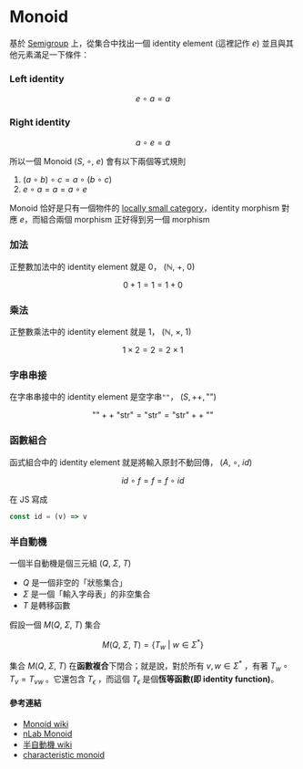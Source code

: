 # Monoid

基於 [Semigroup](./Semigroup.md) 上，從集合中找出一個 identity element (這裡記作 $e$) 並且與其他元素滿足一下條件：

### Left identity

$$
e\ \circ\ a = a
$$

### Right identity

$$
a\ \circ\ e = a
$$

所以一個 Monoid $(S,\ \circ,\ e)$ 會有以下兩個等式規則

1. $(a\ \circ\ b)\ \circ\ c = a\ \circ\ (b\ \circ\ c)$
2. $e\ \circ\ a = a = a\ \circ\ e$

Monoid 恰好是只有一個物件的 [locally small category](./intuitive_category_theory.md)，identity morphism 對應 $e$，而組合兩個 morphism 正好得到另一個 morphism

### 加法

正整數加法中的 identity element 就是 $0$， $(\mathbb{N},\ +,\ 0)$

$$
0 + 1 = 1 = 1 + 0
$$

### 乘法

正整數乘法中的 identity element 就是 $1$， $(\mathbb{N},\ \times,\ 1)$

$$
1 \times 2 = 2 = 2 \times 1
$$

### 字串串接

在字串串接中的 identity element 是空字串`""`， $(S, ++, \text{""})$

$$
\text{""} ++\ \text{"str"} = \text{"str"} = \text{"str"}++\ \text{""}
$$

### 函數組合

函式組合中的 identity element 就是將輸入原封不動回傳， $(A,\ \circ,\ id)$

$$
id\ \circ\ f = f = f\ \circ\ id
$$

在 JS 寫成

```javascript
const id = (v) => v 
```

### 半自動機

一個半自動機是個三元組 $(Q,\ \Sigma,\ T)$

- $Q$ 是一個非空的「狀態集合」
- $\Sigma$ 是一個「輸入字母表」的非空集合
- $T$ 是轉移函數

假設一個 $M(Q,\ \Sigma,\ T)$ 集合

$$
M(Q,\ \Sigma,\ T) = \{ T_w\ |\ w\in \Sigma^* \}
$$

集合 $M(Q,\ \Sigma,\ T)$ 在**函數複合**下閉合；就是說，對於所有 $v,w \in \Sigma^*$ ，有著 $T_w \circ T_v = T_{vw}$ 。它還包含 $T_\epsilon$ ，而這個 $T_\epsilon$ 是個**恆等函數(即 identity function)**。

#### 參考連結

- [Monoid wiki](https://en.wikipedia.org/wiki/Monoid)
- [nLab Monoid](https://ncatlab.org/nlab/show/monoid)
- [半自動機 wiki](https://zh.wikipedia.org/wiki/%E5%8D%8A%E8%87%AA%E5%8A%A8%E6%9C%BA)
- [characteristic monoid](https://planetmath.org/CharacteristicMonoid)